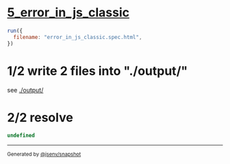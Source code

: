 # [5_error_in_js_classic](../../test_plan_logs_browsers.test.mjs#L142)

```js
run({
  filename: "error_in_js_classic.spec.html",
})
```

# 1/2 write 2 files into "./output/"

see [./output/](./output/)

# 2/2 resolve

```js
undefined
```
---

<sub>
  Generated by <a href="https://github.com/jsenv/core/tree/main/packages/independent/snapshot">@jsenv/snapshot</a>
</sub>